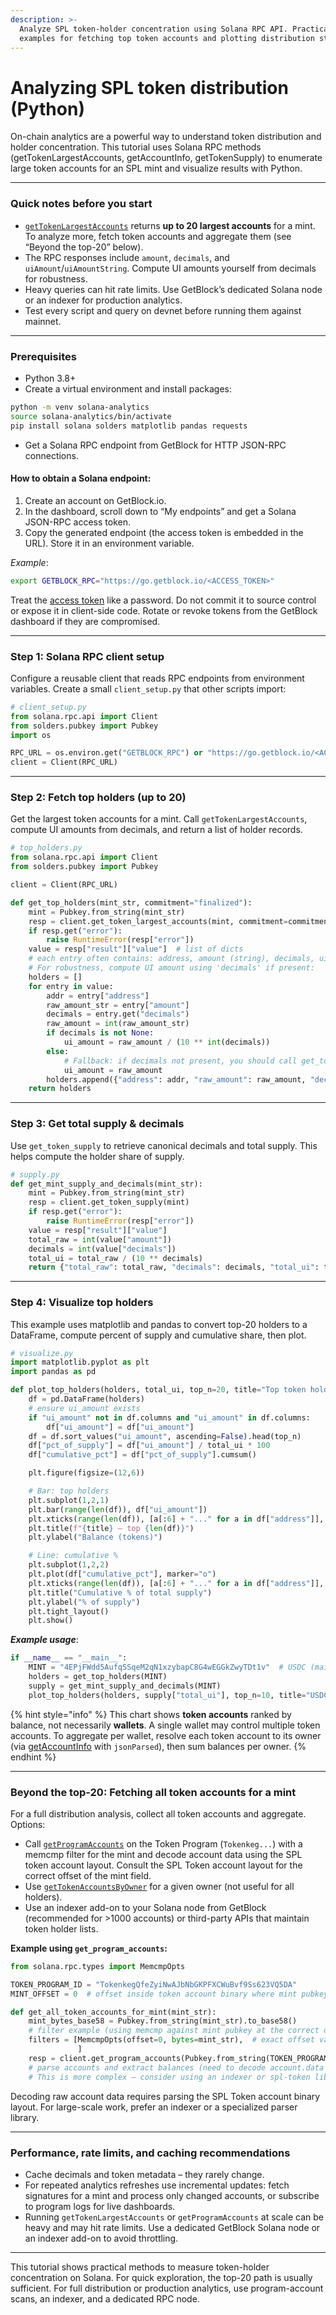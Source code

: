 ```yaml
---
description: >-
  Analyze SPL token-holder concentration using Solana RPC API. Practical
  examples for fetching top token accounts and plotting distribution statistics
---
```


# Analyzing SPL token distribution (Python)

On-chain analytics are a powerful way to understand token distribution and holder concentration. This tutorial uses Solana RPC methods (getTokenLargestAccounts, getAccountInfo, getTokenSupply) to enumerate large token accounts for an SPL mint and visualize results with Python.

***

### Quick notes before you start

* [`getTokenLargestAccounts`](../../../api-reference/solana-sol/gettokenlargestaccounts-solana.md) returns **up to 20 largest accounts** for a mint. To analyze more, fetch token accounts and aggregate them (see “Beyond the top-20” below).&#x20;
* The RPC responses include `amount`, `decimals`, and `uiAmount`/`uiAmountString`. Compute UI amounts yourself from decimals for robustness.
* Heavy queries can hit rate limits. Use GetBlock’s dedicated Solana node or an indexer for production analytics.
* Test every script and query on devnet before running them against mainnet.

***

### Prerequisites

* Python 3.8+&#x20;
* Create a virtual environment and install packages:

```bash
python -m venv solana-analytics
source solana-analytics/bin/activate
pip install solana solders matplotlib pandas requests

```

* Get a Solana RPC endpoint from GetBlock for HTTP JSON-RPC connections.

#### **How to obtain a Solana endpoint:**

1. Create an account on GetBlock.io.
2. In the dashboard, scroll down to “My endpoints” and get a Solana JSON-RPC access token.
3. Copy the generated endpoint (the access token is embedded in the URL). Store it in an environment variable.&#x20;

_Example_:

```bash
export GETBLOCK_RPC="https://go.getblock.io/<ACCESS_TOKEN>"
```

Treat the [access token](../../../getting-started/authentication-with-access-tokens.md) like a password. Do not commit it to source control or expose it in client-side code. Rotate or revoke tokens from the GetBlock dashboard if they are compromised.

***

### Step 1: Solana RPC client setup

Configure a reusable client that reads RPC endpoints from environment variables. Create a small `client_setup.py` that other scripts import:

```python
# client_setup.py
from solana.rpc.api import Client
from solders.pubkey import Pubkey
import os

RPC_URL = os.environ.get("GETBLOCK_RPC") or "https://go.getblock.io/<ACCESS_TOKEN>"
client = Client(RPC_URL)
```

***

### Step 2: Fetch top holders (up to 20)

Get the largest token accounts for a mint. Call `getTokenLargestAccounts`, compute UI amounts from decimals, and return a list of holder records.

```python
# top_holders.py
from solana.rpc.api import Client
from solders.pubkey import Pubkey

client = Client(RPC_URL)

def get_top_holders(mint_str, commitment="finalized"):
    mint = Pubkey.from_string(mint_str)
    resp = client.get_token_largest_accounts(mint, commitment=commitment)
    if resp.get("error"):
        raise RuntimeError(resp["error"])
    value = resp["result"]["value"]  # list of dicts
    # each entry often contains: address, amount (string), decimals, uiAmount, uiAmountString
    # For robustness, compute UI amount using 'decimals' if present:
    holders = []
    for entry in value:
        addr = entry["address"]
        raw_amount_str = entry["amount"]
        decimals = entry.get("decimals")
        raw_amount = int(raw_amount_str)
        if decimals is not None:
            ui_amount = raw_amount / (10 ** int(decimals))
        else:
            # Fallback: if decimals not present, you should call get_token_supply() to get decimals
            ui_amount = raw_amount
        holders.append({"address": addr, "raw_amount": raw_amount, "decimals": decimals, "ui_amount": ui_amount})
    return holders

```

***

### Step 3: Get total supply & decimals&#x20;

Use `get_token_supply` to retrieve canonical decimals and total supply. This helps compute the holder share of supply.

```python
# supply.py
def get_mint_supply_and_decimals(mint_str):
    mint = Pubkey.from_string(mint_str)
    resp = client.get_token_supply(mint)
    if resp.get("error"):
        raise RuntimeError(resp["error"])
    value = resp["result"]["value"]
    total_raw = int(value["amount"])
    decimals = int(value["decimals"])
    total_ui = total_raw / (10 ** decimals)
    return {"total_raw": total_raw, "decimals": decimals, "total_ui": total_ui}

```

***

### Step 4: Visualize top holders

This example uses matplotlib and pandas to convert top-20 holders to a DataFrame, compute percent of supply and cumulative share, then plot.

```python
# visualize.py
import matplotlib.pyplot as plt
import pandas as pd

def plot_top_holders(holders, total_ui, top_n=20, title="Top token holders"):
    df = pd.DataFrame(holders)
    # ensure ui_amount exists
    if "ui_amount" not in df.columns and "ui_amount" in df.columns:
        df["ui_amount"] = df["ui_amount"]
    df = df.sort_values("ui_amount", ascending=False).head(top_n)
    df["pct_of_supply"] = df["ui_amount"] / total_ui * 100
    df["cumulative_pct"] = df["pct_of_supply"].cumsum()

    plt.figure(figsize=(12,6))

    # Bar: top holders
    plt.subplot(1,2,1)
    plt.bar(range(len(df)), df["ui_amount"])
    plt.xticks(range(len(df)), [a[:6] + "..." for a in df["address"]], rotation=45)
    plt.title(f"{title} — top {len(df)}")
    plt.ylabel("Balance (tokens)")

    # Line: cumulative %
    plt.subplot(1,2,2)
    plt.plot(df["cumulative_pct"], marker="o")
    plt.xticks(range(len(df)), [a[:6] + "..." for a in df["address"]], rotation=45)
    plt.title("Cumulative % of total supply")
    plt.ylabel("% of supply")
    plt.tight_layout()
    plt.show()

```

_**Example usage**_:

```python
if __name__ == "__main__":
    MINT = "4EPjFWdd5AufqSSqeM2qN1xzybapC8G4wEGGkZwyTDt1v"  # USDC (mainnet)
    holders = get_top_holders(MINT)
    supply = get_mint_supply_and_decimals(MINT)
    plot_top_holders(holders, supply["total_ui"], top_n=10, title="USDC top holders")
```

{% hint style="info" %}
This chart shows **token accounts** ranked by balance, not necessarily **wallets**. A single wallet may control multiple token accounts. To aggregate per wallet, resolve each token account to its owner (via [getAccountInfo](https://docs.getblock.io/api-reference/solana-sol/getaccountinfo-solana) with `jsonParsed`), then sum balances per owner.
{% endhint %}

***

### Beyond the top-20: Fetching all token accounts for a mint

For a full distribution analysis, collect all token accounts and aggregate. Options:

* Call [`getProgramAccounts`](https://docs.getblock.io/api-reference/solana-sol/getprogramaccounts-solana) on the Token Program (`Tokenkeg...`) with a memcmp filter for the mint and decode account data using the SPL token account layout. Consult the SPL Token account layout for the correct offset of the mint field.
* Use [`getTokenAccountsByOwner`](https://docs.getblock.io/api-reference/solana-sol/gettokenaccountsbyowner-solana) for a given owner (not useful for all holders).
* Use an indexer add-on to your Solana node from GetBlock (recommended for >1000 accounts) or third-party APIs that maintain token holder lists.

**Example using `get_program_accounts`:**&#x20;

```python
from solana.rpc.types import MemcmpOpts

TOKEN_PROGRAM_ID = "TokenkegQfeZyiNwAJbNbGKPFXCWuBvf9Ss623VQ5DA"
MINT_OFFSET = 0  # offset inside token account binary where mint pubkey is stored (use correct offset)

def get_all_token_accounts_for_mint(mint_str):
    mint_bytes_base58 = Pubkey.from_string(mint_str).to_base58()
    # filter example (using memcmp against mint pubkey at the correct offset)
    filters = [MemcmpOpts(offset=0, bytes=mint_str),  # exact offset varies: consult token account layout
               ]
    resp = client.get_program_accounts(Pubkey.from_string(TOKEN_PROGRAM_ID), filters=filters)
    # parse accounts and extract balances (need to decode account.data using spl-token account layout)
    # This is more complex — consider using an indexer or spl-token lib to decode.

```

Decoding raw account data requires parsing the SPL Token account binary layout. For large-scale work, prefer an indexer or a specialized parser library.

***

### Performance, rate limits, and caching recommendations&#x20;

* Cache decimals and token metadata – they rarely change.
* For repeated analytics refreshes use incremental updates: fetch signatures for a mint and process only changed accounts, or subscribe to program logs for live dashboards.
* Running `getTokenLargestAccounts` or `getProgramAccounts` at scale can be heavy and may hit rate limits. Use a dedicated GetBlock Solana node or an indexer add-on to avoid throttling.

***

This tutorial shows practical methods to measure token-holder concentration on Solana. For quick exploration, the top-20 path is usually sufficient. For full distribution or production analytics, use program-account scans, an indexer, and a dedicated RPC node.
